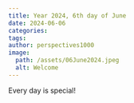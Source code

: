 ```yaml
---
title: Year 2024, 6th day of June
date: 2024-06-06
categories:
tags:
author: perspectives1000
image:
  path: /assets/06June2024.jpeg
  alt: Welcome
---
```



Every day is special!
